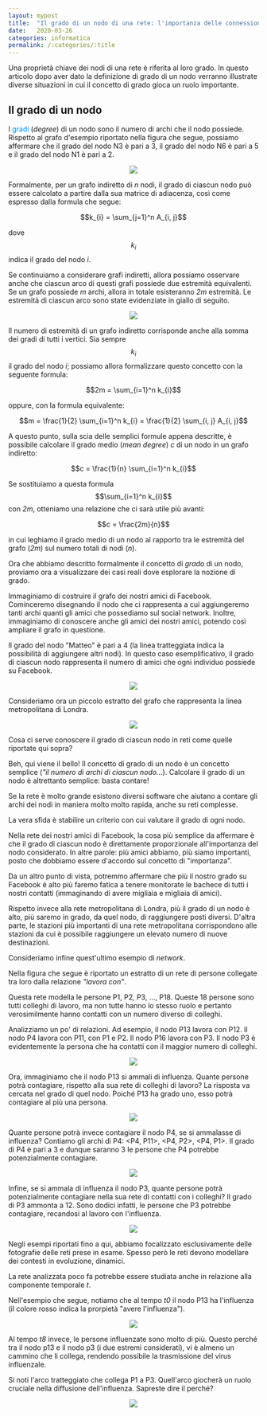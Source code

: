 ```yaml
---
layout: mypost
title:  "Il grado di un nodo di una rete: l'importanza delle connessioni"
date:   2020-03-26
categories: informatica
permalink: /:categories/:title
---
```


<p class="abstract">Una proprietà chiave dei nodi di una rete è riferita al loro grado. In questo articolo dopo aver dato la definizione di grado di un nodo verranno illustrate diverse situazioni in cui il concetto di grado gioca un ruolo importante. </p>

Il grado di un nodo
-----------------------

I <font color="#008cff">gradi</font> (_degree_) di un nodo sono il numero di archi che il nodo possiede. Rispetto al grafo d'esempio riportato nella figura che segue, possiamo affermare che il grado del nodo N3 è pari a 3, il grado del nodo N6 è pari a 5 e il grado del nodo N1 è pari a 2.

<div style="text-align: center"><img src="/media/images/degree1.svg" /></div>

Formalmente, per un grafo indiretto di _n_ nodi, il grado di ciascun nodo può essere calcolato a partire dalla sua matrice di adiacenza, così come espresso dalla formula che segue:

$$k_{i} = \sum_{j=1}^n A_{i, j}$$  

dove $$k_{i}$$ indica il grado del nodo _i_.

Se continuiamo a considerare grafi indiretti, allora possiamo osservare anche che ciascun arco di questi grafi possiede due estremità equivalenti. Se un grafo possiede _m_ archi, allora in totale esisteranno _2m_ estremità. Le estremità di ciascun arco sono state evidenziate in giallo di seguito.

<div style="text-align: center"><img src="/media/images/endsedges.svg" /></div>

Il numero di estremità di un grafo indiretto corrisponde anche alla somma dei gradi di tutti i vertici. Sia sempre $$k_{i}$$ il grado del nodo _i_; possiamo allora formalizzare questo concetto con la seguente formula:

$$2m = \sum_{i=1}^n k_{i}$$

oppure, con la formula equivalente:

$$m = \frac{1}{2} \sum_{i=1}^n k_{i} = \frac{1}{2} \sum_{i, j} A_{i, j}$$

A questo punto, sulla scia delle semplici formule appena descritte, è possibile calcolare il grado medio (_mean degree_) _c_ di un nodo in un grafo indiretto:

$$c = \frac{1}{n} \sum_{i=1}^n k_{i}$$

Se sostituiamo a questa formula $$\sum_{i=1}^n k_{i}$$ con _2m_, otteniamo una relazione che ci sarà utile più avanti:

$$c = \frac{2m}{n}$$

in cui leghiamo il grado medio di un nodo al rapporto tra le estremità del grafo (_2m_) sul numero totali di nodi (_n_).

Ora che abbiamo descritto formalmente il concetto di _grado_ di un nodo, proviamo ora a visualizzare dei casi reali dove esplorare la nozione di grado.

Immaginiamo di costruire il grafo dei nostri amici di Facebook. Cominceremo disegnando il nodo che ci rappresenta a cui aggiungeremo tanti archi quanti gli amici che possediamo sul social network. Inoltre, immaginiamo di conoscere anche gli amici dei nostri amici, potendo così ampliare il grafo in questione.

Il grado del nodo "Matteo" è pari a 4 (la linea tratteggiata indica la possibilità di aggiungere altri nodi). In questo caso esemplificativo, il grado di ciascun nodo rappresenta il numero di amici che ogni individuo possiede su Facebook.

 <div style="text-align: center"><img src="/media/images/socialgraph.svg" /></div>

Consideriamo ora un piccolo estratto del grafo che rappresenta la linea metropolitana di Londra.

<div style="text-align: center"><img src="/media/images/metrolondon.svg" /></div>

Cosa ci serve conoscere il grado di ciascun nodo in reti come quelle riportate qui sopra?

Beh, qui viene il bello! Il concetto di grado di un nodo è un concetto semplice (_"il numero di archi di ciascun nodo..._). Calcolare il grado di un nodo è altrettanto semplice: basta contare!

Se la rete è molto grande esistono diversi software che aiutano a contare gli archi dei nodi in maniera molto molto rapida, anche su reti complesse.

La vera sfida è stabilire un criterio con cui valutare il grado di ogni nodo.

Nella rete dei nostri amici di Facebook, la cosa più semplice da affermare è che il grado di ciascun nodo è direttamente proporzionale all'importanza del nodo considerato. In altre parole: più amici abbiamo, più siamo importanti, posto che dobbiamo essere d'accordo sul concetto di "importanza".

Da un altro punto di vista, potremmo affermare che più il nostro grado su Facebook è alto più faremo fatica a tenere monitorate le bachece di tutti i nostri contatti (immaginando di avere migliaia e migliaia di amici).

Rispetto invece alla rete metropolitana di Londra, più il grado di un nodo è alto, più saremo in grado, da quel nodo, di raggiungere posti diversi. D'altra parte, le stazioni più importanti di una rete metropolitana corrispondono alle stazioni da cui è possibile raggiungere un elevato numero di nuove destinazioni.

Consideriamo infine quest'ultimo esempio di _network_.

Nella figura che segue è riportato un estratto di un rete di persone collegate tra loro dalla relazione _"lavora con"_.

Questa rete modella le persone P1, P2, P3, ..., P18. Queste 18 persone sono tutti colleghi di lavoro, ma non tutte hanno lo stesso ruolo e pertanto verosimilmente hanno contatti con un numero diverso di colleghi.

Analizziamo un po' di relazioni. Ad esempio, il nodo P13 lavora con P12. Il nodo P4 lavora con P11, con P1 e P2. Il nodo P16 lavora con P3. Il nodo P3 è evidentemente la persona che ha contatti con il maggior numero di colleghi.

<div style="text-align: center"><img src="/media/images/spread0.svg" /></div>

Ora, immaginiamo che il nodo P13 si ammali di influenza. Quante persone potrà contagiare, rispetto alla sua rete di colleghi di lavoro? La risposta va cercata nel grado di quel nodo. Poiché P13 ha grado uno, esso potrà contagiare al più una persona.

<div style="text-align: center"><img src="/media/images/spread1.svg" /></div>

Quante persone potrà invece contagiare il nodo P4, se si ammalasse di influenza? Contiamo gli archi di P4: <P4, P11>, <P4, P2>, <P4, P1>. Il grado di P4 è pari a 3 e dunque saranno 3 le persone che P4 potrebbe potenzialmente contagiare.

<div style="text-align: center"><img src="/media/images/spread2.svg" /></div>

Infine, se si ammala di influenza il nodo P3, quante persone potrà potenzialmente contagiare nella sua rete di contatti con i colleghi? Il grado di P3 ammonta a 12. Sono dodici infatti, le persone che P3 potrebbe contagiare, recandosi al lavoro con l'influenza.

<div style="text-align: center"><img src="/media/images/highdegree.svg" /></div>

Negli esempi riportati fino a qui, abbiamo focalizzato esclusivamente delle fotografie delle reti prese in esame. Spesso però le reti devono modellare dei contesti in evoluzione, dinamici.

La rete analizzata poco fa potrebbe essere studiata anche in relazione alla componente temporale _t_.

Nell'esempio che segue, notiamo che al tempo _t0_ il nodo P13 ha l'influenza (il colore rosso indica la prorpietà "avere l'influenza").

<div style="text-align: center"><img src="/media/images/timein.svg" /></div>

Al tempo _t8_ invece, le persone influenzate sono molto di più. Questo perché tra il nodo p13 e il nodo p3 (i due estremi considerati), vi è almeno un cammino che li collega, rendendo possibile la trasmissione del virus influenzale.

Si noti l'arco tratteggiato che collega P1 a P3. Quell'arco giocherà un ruolo cruciale nella diffusione dell'influenza. Sapreste dire il perché?

<div style="text-align: center"><img src="/media/images/timeout.svg" /></div>
